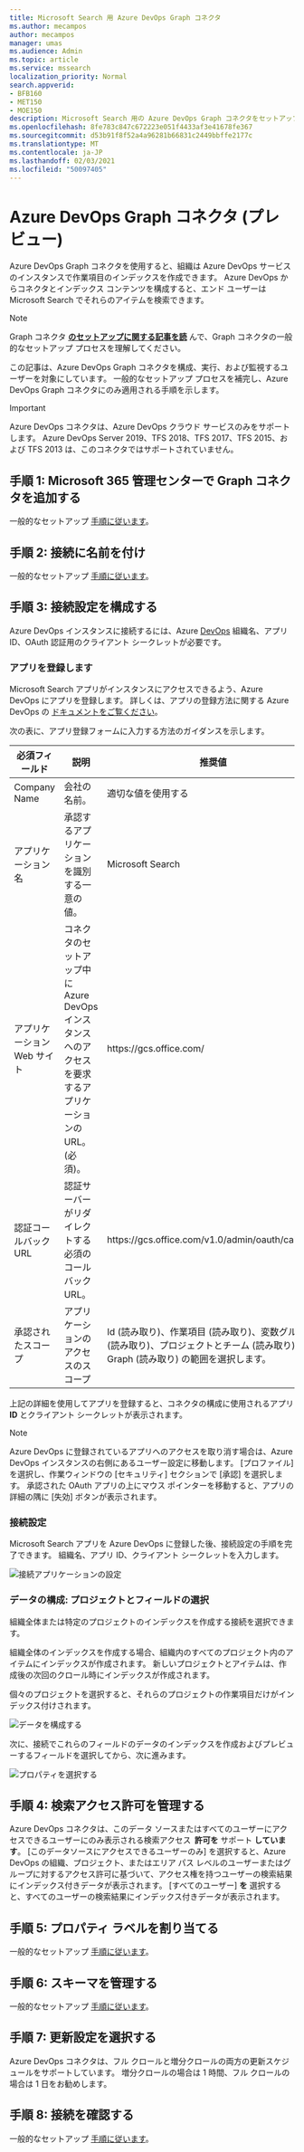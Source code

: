 ```yaml
---
title: Microsoft Search 用 Azure DevOps Graph コネクタ
ms.author: mecampos
author: mecampos
manager: umas
ms.audience: Admin
ms.topic: article
ms.service: mssearch
localization_priority: Normal
search.appverid:
- BFB160
- MET150
- MOE150
description: Microsoft Search 用の Azure DevOps Graph コネクタをセットアップする
ms.openlocfilehash: 8fe783c847c672223e051f4433af3e41678fe367
ms.sourcegitcommit: d53b91f8f52a4a96281b66831c2449bbffe2177c
ms.translationtype: MT
ms.contentlocale: ja-JP
ms.lasthandoff: 02/03/2021
ms.locfileid: "50097405"
---
```

<!---Previous ms.author: shgrover --->

# <a name="azure-devops-graph-connector-preview"></a>Azure DevOps Graph コネクタ (プレビュー)

Azure DevOps Graph コネクタを使用すると、組織は Azure DevOps サービスのインスタンスで作業項目のインデックスを作成できます。 Azure DevOps からコネクタとインデックス コンテンツを構成すると、エンド ユーザーは Microsoft Search でそれらのアイテムを検索できます。

> [!NOTE]
> Graph コネクタ [**のセットアップに関する記事を読**](configure-connector.md) んで、Graph コネクタの一般的なセットアップ プロセスを理解してください。

この記事は、Azure DevOps Graph コネクタを構成、実行、および監視するユーザーを対象にしています。 一般的なセットアップ プロセスを補完し、Azure DevOps Graph コネクタにのみ適用される手順を示します。

>[!IMPORTANT]
>Azure DevOps コネクタは、Azure DevOps クラウド サービスのみをサポートします。 Azure DevOps Server 2019、TFS 2018、TFS 2017、TFS 2015、および TFS 2013 は、このコネクタではサポートされていません。

<!---## Before you get started-->

<!---Insert "Before you get started" recommendations for this data source-->

## <a name="step-1-add-a-graph-connector-in-the-microsoft-365-admin-center"></a>手順 1: Microsoft 365 管理センターで Graph コネクタを追加する

一般的なセットアップ [手順に従います](https://docs.microsoft.com/microsoftsearch/configure-connector)。
<!---If the above phrase does not apply, delete it and insert specific details for your data source that are different from general setup 
instructions.-->

## <a name="step-2-name-the-connection"></a>手順 2: 接続に名前を付け

一般的なセットアップ [手順に従います](https://docs.microsoft.com/microsoftsearch/configure-connector)。
<!---If the above phrase does not apply, delete it and insert specific details for your data source that are different from general setup 
instructions.-->

## <a name="step-3-configure-the-connection-settings"></a>手順 3: 接続設定を構成する

Azure DevOps インスタンスに接続するには、Azure [DevOps](https://docs.microsoft.com/azure/devops/organizations/accounts/create-organization) 組織名、アプリ ID、OAuth 認証用のクライアント シークレットが必要です。

### <a name="register-an-app"></a>アプリを登録します

Microsoft Search アプリがインスタンスにアクセスできるよう、Azure DevOps にアプリを登録します。 詳しくは、アプリの登録方法に関する Azure DevOps の [ドキュメントをご覧ください](https://docs.microsoft.com/azure/devops/integrate/get-started/authentication/oauth?view=azure-devops#register-your-app&preserve-view=true)。

次の表に、アプリ登録フォームに入力する方法のガイダンスを示します。

必須フィールド | 説明 | 推奨値
--- | --- | ---
| Company Name         | 会社の名前。 | 適切な値を使用する   |
| アプリケーション名     | 承認するアプリケーションを識別する一意の値。    | Microsoft Search     |
| アプリケーション Web サイト  | コネクタのセットアップ中に Azure DevOps インスタンスへのアクセスを要求するアプリケーションの URL。 (必須)。  | https://<span>gcs.office.</span>com/
| 認証コールバック URL        | 認証サーバーがリダイレクトする必須のコールバック URL。 | https://<span>gcs.office.</span>com/v1.0/admin/oauth/callback|
| 承認されたスコープ | アプリケーションのアクセスのスコープ | Id (読み取り)、作業項目 (読み取り)、変数グループ (読み取り)、プロジェクトとチーム (読み取り)、Graph (読み取り) の範囲を選択します。|

上記の詳細を使用してアプリを登録すると、コネクタの構成に使用されるアプリ **ID** とクライアント シークレットが表示されます。

>[!NOTE]
>Azure DevOps に登録されているアプリへのアクセスを取り消す場合は、Azure DevOps インスタンスの右側にあるユーザー設定に移動します。 [プロファイル] を選択し、作業ウィンドウの [セキュリティ] セクションで [承認] を選択します。 承認された OAuth アプリの上にマウス ポインターを移動すると、アプリの詳細の隅に [失効] ボタンが表示されます。

### <a name="connection-settings"></a>接続設定

Microsoft Search アプリを Azure DevOps に登録した後、接続設定の手順を完了できます。 組織名、アプリ ID、クライアント シークレットを入力します。

![接続アプリケーションの設定](media/ADO_Connection_settings_2.png)

### <a name="configure-data-select-projects-and-fields"></a>データの構成: プロジェクトとフィールドの選択

組織全体または特定のプロジェクトのインデックスを作成する接続を選択できます。

組織全体のインデックスを作成する場合、組織内のすべてのプロジェクト内のアイテムにインデックスが作成されます。 新しいプロジェクトとアイテムは、作成後の次回のクロール時にインデックスが作成されます。

個々のプロジェクトを選択すると、それらのプロジェクトの作業項目だけがインデックス付けされます。

![データを構成する](media/ADO_Configure_data.png)

次に、接続でこれらのフィールドのデータのインデックスを作成およびプレビューするフィールドを選択してから、次に進みます。

![プロパティを選択する](media/ADO_choose_properties.png)

## <a name="step-4-manage-search-permissions"></a>手順 4: 検索アクセス許可を管理する

Azure DevOps コネクタは、このデータ ソースまたはすべてのユーザーにアクセスできるユーザーにのみ表示される検索アクセス  **許可を** サポート **しています**。 [このデータソースにアクセスできるユーザーのみ] を選択すると、Azure DevOps の組織、プロジェクト、またはエリア パス レベルのユーザーまたはグループに対するアクセス許可に基づいて、アクセス権を持つユーザーの検索結果にインデックス付きデータが表示されます。 [すべてのユーザー] **を** 選択すると、すべてのユーザーの検索結果にインデックス付きデータが表示されます。

## <a name="step-5-assign-property-labels"></a>手順 5: プロパティ ラベルを割り当てる

一般的なセットアップ [手順に従います](https://docs.microsoft.com/microsoftsearch/configure-connector)。

## <a name="step-6-manage-schema"></a>手順 6: スキーマを管理する

一般的なセットアップ [手順に従います](https://docs.microsoft.com/microsoftsearch/configure-connector)。

## <a name="step-7-choose-refresh-settings"></a>手順 7: 更新設定を選択する

Azure DevOps コネクタは、フル クロールと増分クロールの両方の更新スケジュールをサポートしています。
増分クロールの場合は 1 時間、フル クロールの場合は 1 日をお勧めします。

## <a name="step-8-review-connection"></a>手順 8: 接続を確認する

一般的なセットアップ [手順に従います](https://docs.microsoft.com/microsoftsearch/configure-connector)。
<!---If the above phrase does not apply, delete it and insert specific details for your data source that are different from general setup 
instructions.-->

<!---## Troubleshooting-->
<!---Insert troubleshooting recommendations for this data source-->

<!---## Limitations-->
<!---Insert limitations for this data source-->
